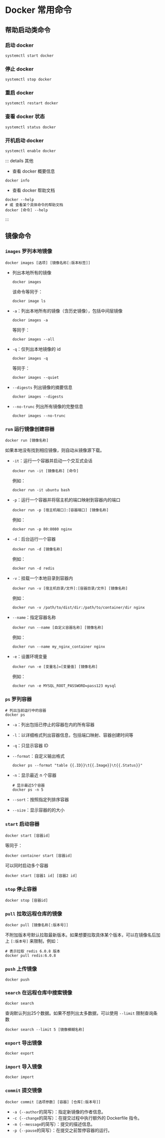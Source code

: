 # Docker 常用命令

## 帮助启动类命令

### 启动 docker

```shell
systemctl start docker
```

### 停止 docker

```shell
systemctl stop docker
```

### 重启 docker

```shell
systemctl restart docker
```

### 查看 docker 状态

```shell
systemctl status docker
```

### 开机启动 docker

```shell
systemctl enable docker
```

::: details 其他

- 查看 docker 概要信息

```shell
docker info
```

- 查看 docker 帮助文档

```shell
docker --help
# 或 查看某个具体命令的帮助文档
docker [命令] --help
```

:::

## 镜像命令

### `images` 罗列本地镜像

```shell
docker images [选项] [镜像名称[:版本标签]]
```

- 列出本地所有的镜像

  ```shell
  docker images
  ```
  
  该命令等同于：
  
  ```shell
  docker image ls
  ```

- `-a`：列出本地所有的镜像（含历史镜像），包括中间层镜像

  ```shell
  docker images -a
  ```

  等同于：

  ```shell
  docker images --all
  ```

- `-q`：仅列出本地镜像的 id

  ```shell
  docker images -q
  ```

  等同于：

  ```shell
  docker images --quiet
  ```
  
- `--digests` 列出镜像的摘要信息

  ```shell
  docker images --digests
  ```

- `--no-trunc` 列出所有镜像的完整信息

  ```shell
  docker images --no-trunc
  ```

### `run` 运行镜像创建容器

```shell
docker run [镜像名称]
```

如果本地没有找到相应镜像，则自动从镜像源下载。

- `-it`：运行一个容器并启动一个交互式会话

  ```shell
  docker run -it [镜像名称] [命令]
  ```
  
  例如：

  ```shell
  docker run -it ubuntu bash
  ```

- `-p`：运行一个容器并将宿主机的端口映射到容器内的端口

  ```shell
  docker run -p [宿主机端口]:[容器端口] [镜像名称]
  ```

  例如：

  ```shell
  docker run -p 80:8080 nginx
  ```
  
- `-d`：后台运行一个容器

  ```shell
  docker run -d [镜像名称]
  ```

  例如：

  ```shell
  docker run -d redis
  ```
  
- `-v`：挂载一个本地目录到容器内

  ```shell
  docker run -v [宿主机目录/文件]:[容器目录/文件] [镜像名称]
  ```

  例如：

  ```shell
  docker run -v /path/to/dist/dir:/path/to/container/dir nginx
  ```
  
- `--name`：指定容器名称

  ```shell
  docker run --name [自定义容器名称] [镜像名称]
  ```

  例如：

  ```shell
  docker run --name my_nginx_container nginx
  ```
  
- `-e`：设置环境变量

  ```shell
  docker run -e [变量名]=[变量值] [镜像名称]
  ```

  例如：

  ```shell
  docker run -e MYSQL_ROOT_PASSWORD=pass123 mysql
  ```

### `ps` 罗列容器

```shell
# 列出当前运行中的容器
docker ps
```

- `-a`：列出包括已停止的容器在内的所有容器
- `-l`：以详细格式列出容器信息，包括端口映射、容器创建时间等
- `-q`：只显示容器 ID
- `--format`：自定义输出格式

  ```shell
  docker ps --format "table {{.ID}}\t{{.Image}}\t{{.Status}}"
  ```

- `-n`：显示最近 n 个容器

  ```shell
  # 显示最近5个容器
  docker ps -n 5
  ```

- `--sort`：按照指定列排序容器
- `--size`：显示容器的的大小

### `start` 启动容器

```shell
docker start [容器id]
```

等同于：

```shell
docker container start [容器id]
```

可以同时启动多个容器

```shell
docker start [容器1 id] [容器2 id]
```

### `stop` 停止容器

```shell
docker stop [容器id]
```

### `pull` 拉取远程仓库的镜像

```shell
docker pull [镜像名称[:版本号]]
```

不附加版本号默认拉取最新版本。如果想要拉取具体某个版本，可以在镜像名后加上 `[:版本号]` 来限制，例如：

```shell
# 表示拉取 redis 6.0.8 版本
docker pull redis:6.0.8
```

### `push` 上传镜像

```shell
docker push
```

### `search` 在远程仓库中搜索镜像

```shell
docker search
```

查询默认列出25个数据。如果不想列出太多数据，可以使用 `--limit` 限制查询条数

```shell
docker search --limit 5 [镜像模糊名称]
```

### `export` 导出镜像

```shell
docker export
```

### `import` 导入镜像

```shell
docker import
```

### `commit` 提交镜像

```shell
docker commit [选项参数] [容器] [仓库[:版本号]]
```

- `-a`（`--author`的简写）：指定新镜像的作者信息。
- `-c`（`--change`的简写）：在提交过程中执行额外的 Dockerfile 指令。
- `-m`（`--message`的简写）：提交的描述信息。
- `-p`（`--pause`的简写）：在提交之前暂停容器的运行。
